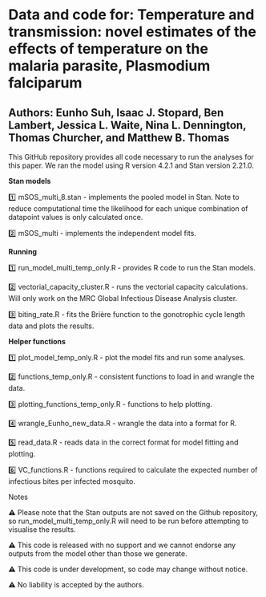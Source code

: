 # **Data and code for: Temperature and transmission: novel estimates of the effects of temperature on the malaria parasite, Plasmodium falciparum**
## **Authors: Eunho Suh, Isaac J. Stopard, Ben Lambert, Jessica L. Waite, Nina L. Dennington, Thomas Churcher, and Matthew B. Thomas**

This GitHub repository provides all code necessary to run the analyses for this paper. We ran the model using R version 4.2.1 and Stan version 2.21.0.

**Stan models**

:one: mSOS_multi_8.stan - implements the pooled model in Stan. Note to reduce computational time the likelihood for each unique combination of datapoint values is only calculated once.

:two: mSOS_multi - implements the independent model fits.

**Running**

:one: run_model_multi_temp_only.R - provides R code to run the Stan models.

:two: vectorial_capacity_cluster.R - runs the vectorial capacity calculations. Will only work on the MRC Global Infectious Disease Analysis cluster.

:three: biting_rate.R - fits the Brière function to the gonotrophic cycle length data and plots the results.

**Helper functions**

:one: plot_model_temp_only.R - plot the model fits and run some analyses.

:two: functions_temp_only.R - consistent functions to load in and wrangle the data.

:three: plotting_functions_temp_only.R - functions to help plotting.

:four: wrangle_Eunho_new_data.R - wrangle the data into a format for R.

:five: read_data.R - reads data in the correct format for model fitting and plotting.

:six: VC_functions.R - functions required to calculate the expected number of infectious bites per infected mosquito.

Notes

⚠️ Please note that the Stan outputs are not saved on the Github repository, so run_model_multi_temp_only.R will need to be run before attempting to visualise the results.

⚠️ This code is released with no support and we cannot endorse any outputs from the model other than those we generate.

⚠️ This code is under development, so code may change without notice.

⚠️ No liability is accepted by the authors.




